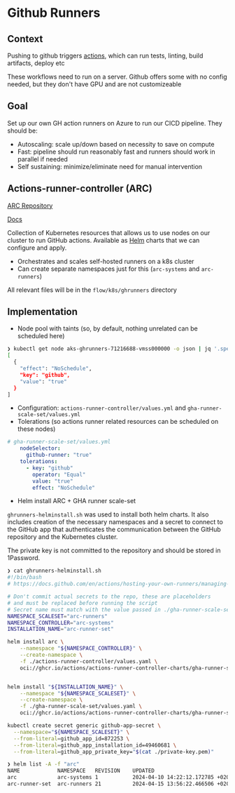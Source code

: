 # Github Runners

## Context

Pushing to github triggers [actions](https://docs.github.com/en/actions), which can run tests, linting, build artifacts, deploy etc

These workflows need to run on a server.  Github offers some with no config needed, but they don't have GPU and are not customizeable

## Goal

Set up our own GH action runners on Azure to run our CICD pipeline.  They should be:

* Autoscaling: scale up/down based on necessity to save on compute
* Fast: pipeline should run reasonably fast and runners should work in parallel if needed
* Self sustaining: minimize/eliminate need for manual intervention

## Actions-runner-controller (ARC)

[ARC Repository](https://github.com/actions/actions-runner-controller)

[Docs](https://docs.github.com/en/actions/hosting-your-own-runners/managing-self-hosted-runners-with-actions-runner-controller/quickstart-for-actions-runner-controller)

Collection of Kubernetes resources that allows us to use nodes on our cluster to run GitHub actions.
Available as [Helm](https://helm.sh/) charts that we can configure and apply.

* Orchestrates and scales self-hosted runners on a k8s cluster
* Can create separate namespaces just for this (`arc-systems` and `arc-runners`)

All relevant files will be in the `flow/k8s/ghrunners` directory

## Implementation

* Node pool with taints (so, by default, nothing unrelated can be scheduled here)
```bash
❯ kubectl get node aks-ghrunners-71216688-vmss000000 -o json | jq '.spec.taints'
[
  {
    "effect": "NoSchedule",
    "key": "github",
    "value": "true"
  }
]
```
* Configuration: `actions-runner-controller/values.yml` and `gha-runner-scale-set/values.yml`
* Tolerations (so actions runner related resources can be scheduled on these nodes)
```yaml
# gha-runner-scale-set/values.yml
    nodeSelector:
      github-runner: "true"
    tolerations: 
      - key: "github"
        operator: "Equal"
        value: "true"
        effect: "NoSchedule"
```
* Helm install ARC + GHA runner scale-set

`ghrunners-helminstall.sh` was used to install both helm charts.  It also includes creation of the necessary namespaces and a secret to connect to the GitHub app that authenticates the communication between the GitHub repository and the Kubernetes cluster.

The private key is not committed to the repository and should be stored in 1Password.

```bash
❯ cat ghrunners-helminstall.sh
#!/bin/bash
# https://docs.github.com/en/actions/hosting-your-own-runners/managing-self-hosted-runners-with-actions-runner-controller/quickstart-for-actions-runner-controller

# Don't commit actual secrets to the repo, these are placeholders
# and must be replaced before running the script
# Secret name must match with the value passed in ./gha-runner-scale-set/values.yaml
NAMESPACE_SCALESET="arc-runners"
NAMESPACE_CONTROLLER="arc-systems"
INSTALLATION_NAME="arc-runner-set"

helm install arc \
    --namespace "${NAMESPACE_CONTROLLER}" \
    --create-namespace \
    -f ./actions-runner-controller/values.yaml \
    oci://ghcr.io/actions/actions-runner-controller-charts/gha-runner-scale-set-controller


helm install "${INSTALLATION_NAME}" \
    --namespace "${NAMESPACE_SCALESET}" \
    --create-namespace \
    -f ./gha-runner-scale-set/values.yaml \
    oci://ghcr.io/actions/actions-runner-controller-charts/gha-runner-scale-set

kubectl create secret generic github-app-secret \
  --namespace="${NAMESPACE_SCALESET}" \
  --from-literal=github_app_id=872253 \
  --from-literal=github_app_installation_id=49460681 \
  --from-literal=github_app_private_key="$(cat ./private-key.pem)"
```


```bash
❯ helm list -A -f "arc"
NAME          	NAMESPACE  	REVISION	UPDATED                              	STATUS  	CHART                                	APP VERSION
arc           	arc-systems	1       	2024-04-10 14:22:12.172785 +0200 CEST	deployed	gha-runner-scale-set-controller-0.9.0	0.9.0      
arc-runner-set	arc-runners	21      	2024-04-15 13:56:22.466506 +0200 CEST	deployed	gha-runner-scale-set-0.9.0           	0.9.0    
```
